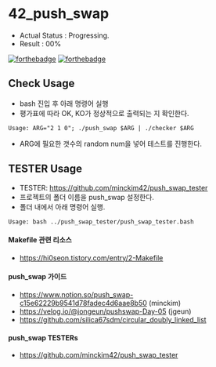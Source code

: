 # 42_push_swap

- Actual Status : Progressing.
- Result        : 00%

[![forthebadge](https://forthebadge.com/images/badges/made-with-c.svg)](https://forthebadge.com)
[![forthebadge](https://forthebadge.com/images/badges/built-with-love.svg)](https://forthebadge.com)

## Check Usage
- bash 진입 후 아래 명령어 실행
- 평가표에 따라 OK, KO가 정상적으로 출력되는 지 확인한다.
```
Usage: ARG="2 1 0"; ./push_swap $ARG | ./checker $ARG
```
- ARG에 필요한 갯수의 random num을 넣어 테스트를 진행한다.

## TESTER Usage
- TESTER: https://github.com/minckim42/push_swap_tester
- 프로젝트의 폴더 이름을 push_swap 설정한다.
- 폴더 내에서 아래 명령어 실행.
```
Usage: bash ../push_swap_tester/push_swap_tester.bash
```
#### Makefile 관련 리소스

- https://hi0seon.tistory.com/entry/2-Makefile

#### push_swap 가이드

- https://www.notion.so/push_swap-c15e62229b9541d78fadec4d6aae8b50 (minckim)
- https://velog.io/@jongeun/pushswap-Day-05 (jgeun)
- https://github.com/silica67sdm/circular_doubly_linked_list

#### push_swap TESTERs
- https://github.com/minckim42/push_swap_tester
